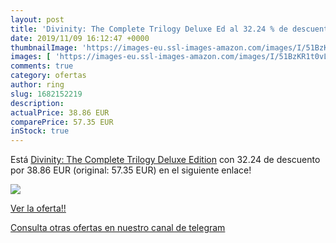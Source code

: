 ```yaml
---
layout: post
title: 'Divinity: The Complete Trilogy Deluxe Ed al 32.24 % de descuento'
date: 2019/11/09 16:12:47 +0000
thumbnailImage: 'https://images-eu.ssl-images-amazon.com/images/I/51BzKR1t0vL._SL200_.jpg'
images: [ 'https://images-eu.ssl-images-amazon.com/images/I/51BzKR1t0vL._SL200_.jpg' ]
comments: true
category: ofertas
author: ring
slug: 1682152219
description:
actualPrice: 38.86 EUR
comparePrice: 57.35 EUR
inStock: true
---
```


Está [Divinity: The Complete Trilogy Deluxe Edition](https://www.amazon.com/dp/1682152219/?tag=redken08-20) con 32.24 de descuento por 38.86 EUR (original: 57.35 EUR) en el siguiente enlace!

[![](https://images-eu.ssl-images-amazon.com/images/I/51BzKR1t0vL._SL200_.jpg)](https://www.amazon.com/dp/1682152219/?tag=redken08-20)

[Ver la oferta!!](https://www.amazon.com/dp/1682152219/?tag=redken08-20)

[Consulta otras ofertas en nuestro canal de telegram](https://t.me/s/ofertas25)
